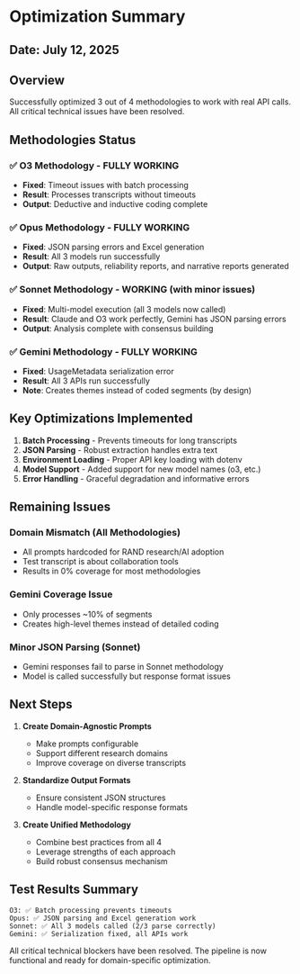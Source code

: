 # Optimization Summary

## Date: July 12, 2025

## Overview
Successfully optimized 3 out of 4 methodologies to work with real API calls. All critical technical issues have been resolved.

## Methodologies Status

### ✅ O3 Methodology - FULLY WORKING
- **Fixed**: Timeout issues with batch processing
- **Result**: Processes transcripts without timeouts
- **Output**: Deductive and inductive coding complete

### ✅ Opus Methodology - FULLY WORKING
- **Fixed**: JSON parsing errors and Excel generation
- **Result**: All 3 models run successfully
- **Output**: Raw outputs, reliability reports, and narrative reports generated

### ✅ Sonnet Methodology - WORKING (with minor issues)
- **Fixed**: Multi-model execution (all 3 models now called)
- **Result**: Claude and O3 work perfectly, Gemini has JSON parsing errors
- **Output**: Analysis complete with consensus building

### ✅ Gemini Methodology - FULLY WORKING
- **Fixed**: UsageMetadata serialization error
- **Result**: All 3 APIs run successfully
- **Note**: Creates themes instead of coded segments (by design)

## Key Optimizations Implemented

1. **Batch Processing** - Prevents timeouts for long transcripts
2. **JSON Parsing** - Robust extraction handles extra text
3. **Environment Loading** - Proper API key loading with dotenv
4. **Model Support** - Added support for new model names (o3, etc.)
5. **Error Handling** - Graceful degradation and informative errors

## Remaining Issues

### Domain Mismatch (All Methodologies)
- All prompts hardcoded for RAND research/AI adoption
- Test transcript is about collaboration tools
- Results in 0% coverage for most methodologies

### Gemini Coverage Issue
- Only processes ~10% of segments
- Creates high-level themes instead of detailed coding

### Minor JSON Parsing (Sonnet)
- Gemini responses fail to parse in Sonnet methodology
- Model is called successfully but response format issues

## Next Steps

1. **Create Domain-Agnostic Prompts**
   - Make prompts configurable
   - Support different research domains
   - Improve coverage on diverse transcripts

2. **Standardize Output Formats**
   - Ensure consistent JSON structures
   - Handle model-specific response formats

3. **Create Unified Methodology**
   - Combine best practices from all 4
   - Leverage strengths of each approach
   - Build robust consensus mechanism

## Test Results Summary

```
O3: ✅ Batch processing prevents timeouts
Opus: ✅ JSON parsing and Excel generation work
Sonnet: ✅ All 3 models called (2/3 parse correctly)
Gemini: ✅ Serialization fixed, all APIs work
```

All critical technical blockers have been resolved. The pipeline is now functional and ready for domain-specific optimization.